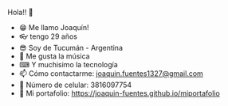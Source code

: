  Hola!! 👋
- 😁 Me llamo Joaquín!
- 👓 tengo 29 años
- 😎 Soy de Tucumán - Argentina
- 🎸 Me gusta la música
- ⌨ Y muchisimo la tecnología
- 📫 Cómo contactarme: joaquin.fuentes1327@gmail.com
- 📱  Número de celular: 3816097754
- 💼 Mi portafolio: https://joaquin-fuentes.github.io/miportafolio
